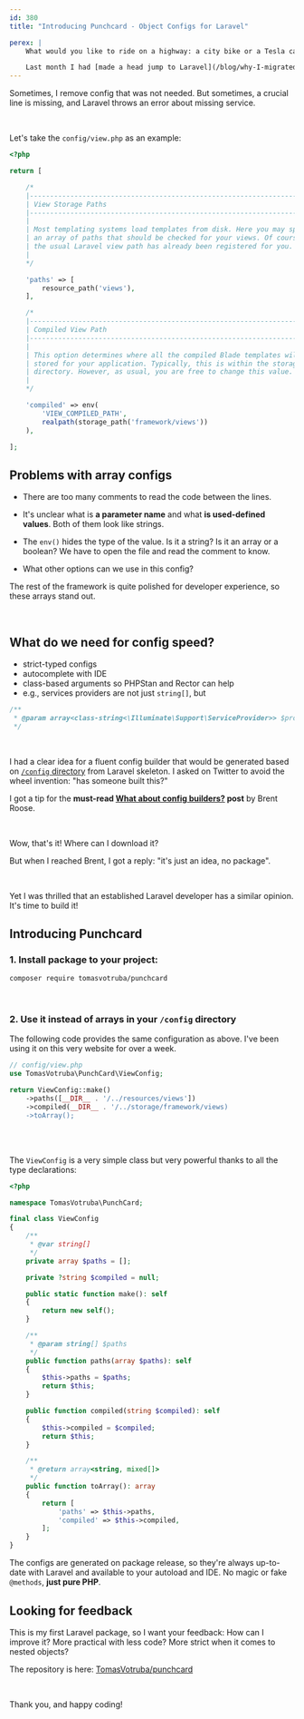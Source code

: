 ```yaml
---
id: 380
title: "Introducing Punchcard - Object Configs for Laravel"

perex: |
    What would you like to ride on a highway: a city bike or a Tesla car? **To move fast, we have to feel safe**.

    Last month I had [made a head jump to Laravel](/blog/why-I-migrated-this-website-from-symfony-to-laravel) ecosystem. The migration went very well, as most of the code is intuitive. There was just one clear bottle-neck: the array configs.
---
```


Sometimes, I remove config that was not needed. But sometimes, a crucial line is missing, and Laravel throws an error about missing service.

<br>

Let's take the `config/view.php` as an example:

```php
<?php

return [

    /*
    |--------------------------------------------------------------------------
    | View Storage Paths
    |--------------------------------------------------------------------------
    |
    | Most templating systems load templates from disk. Here you may specify
    | an array of paths that should be checked for your views. Of course
    | the usual Laravel view path has already been registered for you.
    |
    */

    'paths' => [
        resource_path('views'),
    ],

    /*
    |--------------------------------------------------------------------------
    | Compiled View Path
    |--------------------------------------------------------------------------
    |
    | This option determines where all the compiled Blade templates will be
    | stored for your application. Typically, this is within the storage
    | directory. However, as usual, you are free to change this value.
    |
    */

    'compiled' => env(
        'VIEW_COMPILED_PATH',
        realpath(storage_path('framework/views'))
    ),

];
```

## Problems with array configs

* There are too many comments to read the code between the lines.

* It's unclear what is **a parameter name** and what **is used-defined values**. Both of them look like strings.

* The `env()` hides the type of the value. Is it a string? Is it an array or a boolean? We have to open the file and read the comment to know.

* What other options can we use in this config?

The rest of the framework is quite polished for developer experience, so these arrays stand out.

<br>

## What do we need for config speed?

* strict-typed configs
* autocomplete with IDE
* class-based arguments so PHPStan and Rector can help
* e.g., services providers are not just `string[]`, but

```php
/**
 * @param array<class-string<\Illuminate\Support\ServiceProvider>> $providers
 */
```

<br>

I had a clear idea for a fluent config builder that would be generated based on [`/config` directory](https://github.com/laravel/laravel/tree/10.x/config)
from Laravel skeleton. I asked on Twitter to avoid the wheel invention: "has someone built this?"

I got a tip for the **must-read [What about config builders?](https://stitcher.io/blog/what-about-config-builders) post** by Brent Roose.

<br>

Wow, that's it! Where can I download it?

But when I reached Brent, I got a reply: "it's just an idea, no package".

<br>

Yet I was thrilled that an established Laravel developer has a similar opinion. It's time to build it!


## Introducing Punchcard

### 1. Install package to your project:

```bash
composer require tomasvotruba/punchcard
```

<br>

### 2. Use it instead of arrays in your `/config` directory

The following code provides the same configuration as above. I've been using it on this very website for over a week.

```php
// config/view.php
use TomasVotruba\PunchCard\ViewConfig;

return ViewConfig::make()
    ->paths([__DIR__ . '/../resources/views'])
    ->compiled(__DIR__ . '/../storage/framework/views)
    ->toArray();
```

<br>
<br>

The `ViewConfig` is a very simple class but very powerful thanks to all the type declarations:

```php
<?php

namespace TomasVotruba\PunchCard;

final class ViewConfig
{
    /**
     * @var string[]
     */
    private array $paths = [];

    private ?string $compiled = null;

    public static function make(): self
    {
        return new self();
    }

    /**
     * @param string[] $paths
     */
    public function paths(array $paths): self
    {
        $this->paths = $paths;
        return $this;
    }

    public function compiled(string $compiled): self
    {
        $this->compiled = $compiled;
        return $this;
    }

    /**
     * @return array<string, mixed[]>
     */
    public function toArray(): array
    {
        return [
            'paths' => $this->paths,
            'compiled' => $this->compiled,
        ];
    }
}
```

The configs are generated on package release, so they're always up-to-date with Laravel and available to your autoload and IDE. No magic or fake `@methods`, **just pure PHP**.

## Looking for feedback

This is my first Laravel package, so I want your feedback: How can I improve it? More practical with less code? More strict when it comes to nested objects?

The repository is here: [TomasVotruba/punchcard](https://github.com/TomasVotruba/punchcard)

<br>

Thank you, and happy coding!
